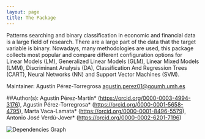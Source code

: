 ```yaml
---
layout: page
title: The Package
---
```


<div class="row">

<div class="col-md-7">
  Patterns searching and binary classification in economic and financial data is a large field of research. There are a large part of the data that the target variable is binary. Nowadays, many methodologies are used, this package collects most popular and compare different configuration options for Linear Models (LM), Generalized Linear Models (GLM), Linear Mixed Models (LMM), Discriminant Analysis (DA), Classification And Regression Trees (CART), Neural Networks (NN) and Support Vector Machines (SVM).
</div>

<div class="col-md-5">

Maintainer: Agustín Pérez-Torregrosa <agustin.perez01@goumh.umh.es>

##Author(s): Agustín Pérez-Martín* (<https://orcid.org/0000-0003-4994-3176>), Agustín Pérez-Torregrosa* (<https://orcid.org/0000-0001-5658-4795>), Marta Vaca-Lamata* (<https://orcid.org/0000-0001-8496-5579>), Antonio José Verdú-Jover* (<https://orcid.org/0000-0002-6201-7196>)

</div>

<img alt="Dependencies Graph" src="https://cran.microsoft.com/packagedata/graphs/OptimClassifier.png">
